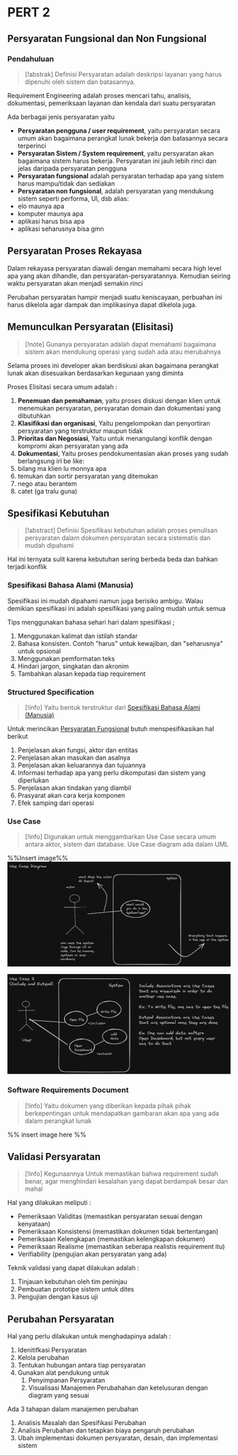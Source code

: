 # PERT 2

## Persyaratan Fungsional dan Non Fungsional

### Pendahuluan

 > 
 > \[!abstrak\] Definisi
 > Persyaratan adalah deskripsi layanan yang harus dipenuhi oleh sistem dan batasannya.

Requirement Engineering adalah proses mencari tahu, analisis, dokumentasi, pemeriksaan layanan dan kendala dari suatu persyaratan

Ada berbagai jenis persyaratan yaitu 

* **Persyaratan pengguna / user requirement**, yaitu persyaratan secara umum akan bagaimana perangkat lunak bekerja dan batasannya secara terperinci
* **Persyaratan Sistem / System requirement**, yaitu persyaratan akan bagaimana sistem harus bekerja. Persyaratan ini jauh lebih rinci dan jelas daripada persyaratan pengguna
* **Persyaratan fungsional** adalah persyaratan terhadap apa yang sistem harus mampu/tidak dan sediakan
* **Persyaratan non fungsional**, adalah persyaratan yang mendukung sistem seperti performa, UI, dsb
  alias:
* elo maunya apa
* komputer maunya apa
* aplikasi harus bisa apa
* aplikasi seharusnya bisa gmn

## Persyaratan Proses Rekayasa

Dalam rekayasa persyaratan diawali dengan memahami secara high level apa yang akan dihandle, dan persyaratan-persyaratannya. Kemudian seiring waktu persyaratan akan menjadi semakin rinci

Perubahan persyaratan hampir menjadi suatu keniscayaan, perbuahan ini harus dikelola agar dampak dan implikasinya dapat dikelola juga.

## Memunculkan Persyaratan (Elisitasi)

 > 
 > \[!note\]
 > Gunanya persyaratan adalah dapat memahami bagaimana sistem akan mendukung operasi yang sudah ada atau merubahnya 

Selama proses ini developer akan berdiskusi akan bagaimana perangkat lunak akan disesuaikan berdasarkan kegunaan yang diminta

Proses Elisitasi secara umum adalah :

1. **Penemuan dan pemahaman**, yaitu proses diskusi dengan klien untuk menemukan persyaratan, persyaratan domain dan dokumentasi yang dibutuhkan
1. **Klasifikasi dan organisasi**, Yaitu pengelompokan dan penyortiran persyaratan yang terstruktur maupun tidak
1. **Prioritas dan Negosiasi**, Yaitu untuk menangulangi konflik dengan kompromi akan persyaratan yang ada
1. **Dokumentasi**, Yaitu proses pendokumentasian akan proses yang sudah berlangsung
   irl be like:
1. bilang ma klien lu monnya apa
1. temukan dan sortir persyaratan yang ditemukan
1. nego atau berantem
1. catet (ga tralu guna)

## Spesifikasi Kebutuhan

 > 
 > \[!abstract\] Definisi
 > Spesifikasi kebutuhan adalah proses penulisan persyaratan dalam dokumen persyaratan secara sistematis dan mudah dipahami

Hal ini ternyata sulit karena kebutuhan sering berbeda beda dan bahkan terjadi konflik

### Spesifikasi Bahasa Alami (Manusia)

Spesifikasi ini mudah dipahami namun juga berisiko ambigu. Walau demikian spesifikasi ini adalah spesifikasi yang paling mudah untuk semua

Tips menggunakan bahasa sehari hari dalam spesifikasi ;

1. Menggunakan kalimat dan istilah standar
1. Bahasa konsisten. Contoh "harus" untuk kewajiban, dan "seharusnya" untuk opsional
1. Menggunakan pemformatan teks
1. Hindari jargon, singkatan dan akronim
1. Tambahkan alasan kepada tiap requirement

### Structured Specification

 > 
 > \[!info\]
 > Yaitu bentuk terstruktur dari [Spesifikasi Bahasa Alami (Manusia)](PERT%202.md#spesifikasi-bahasa-alami-manusia)

Untuk merincikan [Persyaratan Fungsional](PERT%202.md#persyaratan-fungsional-dan-non-fungsional) butuh menspesifikasikan hal berikut 

1. Penjelasan akan fungsi, aktor dan entitas
1. Penjelasan akan masukan dan asalnya
1. Penjelasan akan keluarannya dan tujuannya
1. Informasi terhadap apa yang perlu dikomputasi dan sistem yang diperlukan
1. Penjelasan akan tindakan yang diambil
1. Prasyarat akan cara kerja komponen
1. Efek samping dari operasi

### Use Case

 > 
 > \[!info\]
 > Digunakan untuk menggambarkan Use Case secara umum antara aktor, sistem dan database. Use Case diagram ada dalam UML

%%Insert image%%
![Use Case 1.png](Use%20Case%201.png)

![Use Case 2.png](Use%20Case%202.png)

### Software Requirements Document

 > 
 > \[!info\]
 > Yaitu dokumen yang diberikan kepada pihak pihak berkepentingan untuk mendapatkan gambaran akan apa yang ada dalam perangkat lunak

%% insert image here %%

## Validasi Persyaratan

 > 
 > \[!info\] Kegunaannya
 > Untuk memastikan bahwa requirement sudah benar, agar menghindari kesalahan yang dapat berdampak besar dan mahal

Hal yang dilakukan meliputi :

* Pemeriksaan Validitas (memastikan persyaratan sesuai dengan kenyataan)
* Pemeriksaan Konsistensi (memastikan dokumen tidak bertentangan)
* Pemeriksaan Kelengkapan (memastikan kelengkapan dokumen)
* Pemeriksaan Realisme (memastikan seberapa realistis requirement itu)
* Verifiability (pengujian akan persyaratan yang ada)

Teknik validasi yang dapat dilakukan adalah :

1. Tinjauan kebutuhan oleh tim peninjau
1. Pembuatan prototipe sistem untuk dites
1. Pengujian dengan kasus uji

## Perubahan Persyaratan

Hal yang perlu dilakukan untuk menghadapinya adalah :

1. Idenitifkasi Persyaratan
1. Kelola perubahan
1. Tentukan hubungan antara tiap persyaratan
1. Gunakan alat pendukung untuk
   1. Penyimpanan Persyaratan
   1. Visualisasi Manajemen Perubahahan dan ketelusuran dengan diagram yang sesuai

Ada 3 tahapan dalam manajemen perubahan

1. Analisis Masalah dan Spesifikasi Perubahan
1. Analisis Perubahan dan tetapkan biaya pengaruh perubahan
1. Ubah implementasi dokumen persyaratan, desain, dan implementasi sistem
